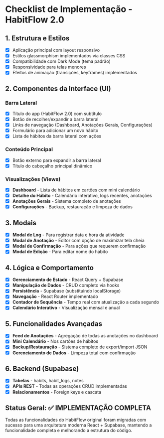 # Checklist de Implementação - HabitFlow 2.0

## 1. Estrutura e Estilos

- [x] Aplicação principal com layout responsivo
- [x] Estilos glassmorphism implementados via classes CSS
- [x] Compatibilidade com Dark Mode (tema padrão)
- [x] Responsividade para telas menores
- [x] Efeitos de animação (transições, keyframes) implementados

## 2. Componentes da Interface (UI)

### Barra Lateral
- [x] Título do app (HabitFlow 2.0) com subtítulo
- [x] Botão de recolher/expandir a barra lateral
- [x] Links de navegação (Dashboard, Anotações Gerais, Configurações)
- [x] Formulário para adicionar um novo hábito
- [x] Lista de hábitos da barra lateral com ações

### Conteúdo Principal
- [x] Botão externo para expandir a barra lateral
- [x] Título do cabeçalho principal dinâmico

### Visualizações (Views)
- [x] **Dashboard** - Lista de hábitos em cartões com mini calendário
- [x] **Detalhe do Hábito** - Calendário interativo, logs recentes, anotações
- [x] **Anotações Gerais** - Sistema completo de anotações
- [x] **Configurações** - Backup, restauração e limpeza de dados

## 3. Modais
- [x] **Modal de Log** - Para registrar data e hora da atividade
- [x] **Modal de Anotação** - Editor com opção de maximizar tela cheia
- [x] **Modal de Confirmação** - Para ações que requerem confirmação
- [x] **Modal de Edição** - Para editar nome do hábito

## 4. Lógica e Comportamento
- [x] **Gerenciamento de Estado** - React Query + Supabase
- [x] **Manipulação de Dados** - CRUD completo via hooks
- [x] **Persistência** - Supabase (substituindo localStorage)
- [x] **Navegação** - React Router implementado
- [x] **Contador de Sequência** - Tempo real com atualização a cada segundo
- [x] **Calendário Interativo** - Visualização mensal e anual

## 5. Funcionalidades Avançadas
- [x] **Feed de Anotações** - Agregação de todas as anotações no dashboard
- [x] **Mini Calendário** - Nos cartões de hábitos
- [x] **Backup/Restauração** - Sistema completo de export/import JSON
- [x] **Gerenciamento de Dados** - Limpeza total com confirmação

## 6. Backend (Supabase)
- [x] **Tabelas** - habits, habit_logs, notes
- [x] **APIs REST** - Todas as operações CRUD implementadas
- [x] **Relacionamentos** - Foreign keys e cascata

## Status Geral: ✅ IMPLEMENTAÇÃO COMPLETA

Todas as funcionalidades do HabitFlow original foram migradas com sucesso para uma arquitetura moderna React + Supabase, mantendo a funcionalidade completa e melhorando a estrutura do código.